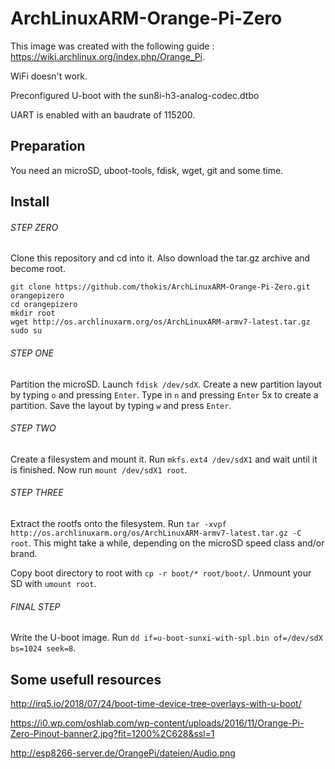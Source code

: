 # ArchLinuxARM-Orange-Pi-Zero

This image was created with the following guide : https://wiki.archlinux.org/index.php/Orange_Pi.

WiFi doesn't work.

Preconfigured U-boot with the sun8i-h3-analog-codec.dtbo

UART is enabled with an baudrate of 115200.

## Preparation

You need an microSD, uboot-tools, fdisk, wget, git and some time.

## Install

###### STEP ZERO

Clone this repository and cd into it. Also download the tar.gz archive and become root.

```
git clone https://github.com/thokis/ArchLinuxARM-Orange-Pi-Zero.git orangepizero
cd orangepizero
mkdir root
wget http://os.archlinuxarm.org/os/ArchLinuxARM-armv7-latest.tar.gz
sudo su
```

###### STEP ONE

Partition the microSD. Launch `fdisk /dev/sdX`. Create a new partition layout by typing `o` and pressing `Enter`. Type in `n` and pressing `Enter` 5x to create a partition. Save the layout by typing `w` and press `Enter`.

###### STEP TWO

Create a filesystem and mount it. Run `mkfs.ext4 /dev/sdX1` and wait until it is finished. Now run `mount /dev/sdX1 root`.

###### STEP THREE

Extract the rootfs onto the filesystem. Run `tar -xvpf http://os.archlinuxarm.org/os/ArchLinuxARM-armv7-latest.tar.gz -C root`. This might take a while, depending on the microSD speed class and/or brand. 

Copy boot directory to root with `cp -r boot/* root/boot/`. Unmount your SD with `umount root`.

###### FINAL STEP

Write the U-boot image. Run `dd if=u-boot-sunxi-with-spl.bin of=/dev/sdX bs=1024 seek=8`.

## Some usefull resources

http://irq5.io/2018/07/24/boot-time-device-tree-overlays-with-u-boot/

https://i0.wp.com/oshlab.com/wp-content/uploads/2016/11/Orange-Pi-Zero-Pinout-banner2.jpg?fit=1200%2C628&ssl=1

http://esp8266-server.de/OrangePi/dateien/Audio.png

